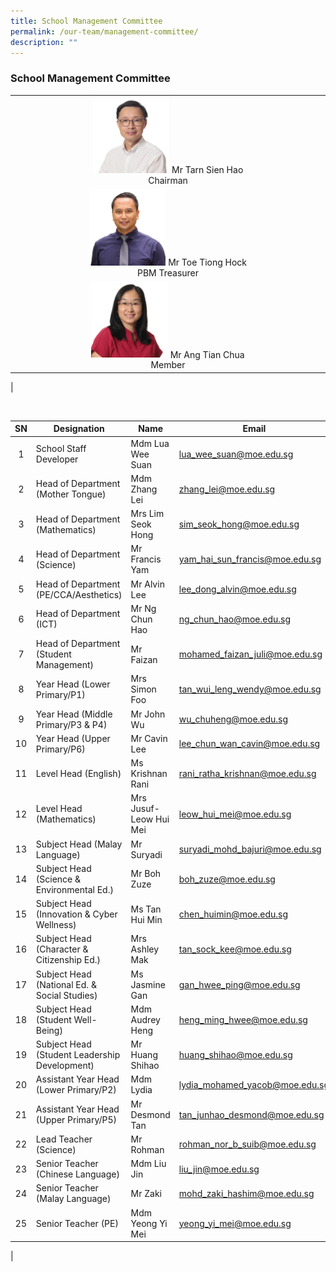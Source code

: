 ```yaml
---
title: School Management Committee
permalink: /our-team/management-committee/
description: ""
---
```

### School Management Committee


| |
|:---:|
| <img src="/images/Mr%20Ong%20Lye%20Whatt%20%20Principal.jpg" style="width:25%">	Mr Tarn Sien Hao <br> Chairman |
|<img src="/images/Mr%20Amran%20Bin%20Tasrif%20Vice%20Principal%20EO.png" style="width:25%"> Mr Toe Tiong Hock <br> PBM Treasurer |
|<img src="/images/Mrs%20Audrey%20Lee%20-%20Vice%20Principal%20(Admin).jpg" style="width:25%"> Mr Ang Tian Chua <br>Member |
|

<br>


| SN | Designation | Name | Email |
|:---:|---|---|---|
| 1 | School Staff Developer   | Mdm Lua Wee Suan | [lua_wee_suan@moe.edu.sg](lua_wee_suan@moe.edu.sg)  |
| 2 | Head of Department (Mother Tongue)  | Mdm Zhang Lei | [zhang_lei@moe.edu.sg](zhang_lei@moe.edu.sg)  |
|  3  | Head of Department (Mathematics)    | Mrs Lim Seok Hong  | [sim_seok_hong@moe.edu.sg](sim_seok_hong@moe.edu.sg)  |
| 4 | Head of Department (Science)   | Mr Francis Yam  | [yam_hai_sun_francis@moe.edu.sg](yam_hai_sun_francis@moe.edu.sg)  |
|  5  | Head of Department (PE/CCA/Aesthetics)   | Mr Alvin Lee  | [lee_dong_alvin@moe.edu.sg](lee_dong_alvin@moe.edu.sg)  |
|  6  | Head of Department (ICT)   | Mr Ng Chun Hao  | [ng_chun_hao@moe.edu.sg](ng_chun_hao@moe.edu.sg)  |
| 7 | Head of Department (Student Management)   | Mr Faizan   | [mohamed_faizan_juli@moe.edu.sg](mohamed_faizan_juli@moe.edu.sg)  |
| 8 | Year Head (Lower Primary/P1)  | Mrs Simon Foo  | [tan_wui_leng_wendy@moe.edu.sg](tan_wui_leng_wendy@moe.edu.sg)  |
| 9 | Year Head (Middle Primary/P3 & P4)   | Mr John Wu  | [wu_chuheng@moe.edu.sg](wu_chuheng@moe.edu.sg)  |
|  10 | Year Head (Upper Primary/P6)   | Mr Cavin Lee  | [lee_chun_wan_cavin@moe.edu.sg](lee_chun_wan_cavin@moe.edu.sg)  |
|  11 | Level Head (English)   | Ms Krishnan Rani  | [rani_ratha_krishnan@moe.edu.sg](rani_ratha_krishnan@moe.edu.sg)  |
|  12 | Level Head (Mathematics)    | Mrs Jusuf-Leow Hui Mei  | [leow_hui_mei@moe.edu.sg](leow_hui_mei@moe.edu.sg)  |
|  13 | Subject Head (Malay Language)   | Mr Suryadi  | [suryadi_mohd_bajuri@moe.edu.sg](suryadi_mohd_bajuri@moe.edu.sg)  |
| 14  | Subject Head (Science & Environmental Ed.)   | Mr Boh Zuze  | [boh_zuze@moe.edu.sg](boh_zuze@moe.edu.sg)  |
| 15 | Subject Head (Innovation & Cyber Wellness)    | Ms Tan Hui Min  | [chen_huimin@moe.edu.sg](chen_huimin@moe.edu.sg)  |
|  16 | Subject Head (Character & Citizenship Ed.)   | Mrs Ashley Mak  | [tan_sock_kee@moe.edu.sg](tan_sock_kee@moe.edu.sg)  |
|  17 | Subject Head (National Ed. & Social Studies)   | Ms Jasmine Gan  | [gan_hwee_ping@moe.edu.sg](gan_hwee_ping@moe.edu.sg)  |
|   18 | Subject Head (Student Well-Being)  | Mdm Audrey Heng | [heng_ming_hwee@moe.edu.sg](heng_ming_hwee@moe.edu.sg)   |
|   19 | Subject Head (Student Leadership Development)  | Mr Huang Shihao | [huang_shihao@moe.edu.sg](huang_shihao@moe.edu.sg)    |
|  20 | Assistant Year Head (Lower Primary/P2)   | Mdm Lydia  | [lydia_mohamed_yacob@moe.edu.sg](lydia_mohamed_yacob@moe.edu.sg)  |
|  21 | Assistant Year Head (Upper Primary/P5)  | Mr Desmond Tan   | [tan_junhao_desmond@moe.edu.sg](tan_junhao_desmond@moe.edu.sg)   |
|  22 | Lead Teacher (Science)   | Mr Rohman  | [rohman_nor_b_suib@moe.edu.sg](rohman_nor_b_suib@moe.edu.sg)   |
|  23 | Senior Teacher (Chinese Language)    | Mdm Liu Jin  | [liu_jin@moe.edu.sg](liu_jin@moe.edu.sg) |
|  24 | Senior Teacher (Malay Language)    | Mr Zaki | [mohd_zaki_hashim@moe.edu.sg](mohd_zaki_hashim@moe.edu.sg)  |
|  25 | Senior Teacher (PE)   | Mdm Yeong Yi Mei  | [yeong_yi_mei@moe.edu.sg](yeong_yi_mei@moe.edu.sg)   |
|